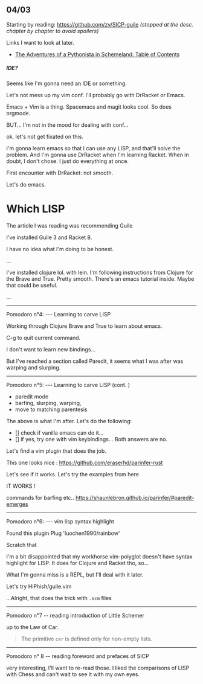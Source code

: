 04/03
---
Starting by reading: https://github.com/zv/SICP-guile
*(stopped at the desc. chapter by chapter to avoid spoilers)*

Links I want to look at later.
- [The Adventures of a Pythonista in Schemeland: Table of Contents](https://www.artima.com/weblogs/viewpost.jsp?thread=251474)

##### IDE?

Seems like I'm gonna need an IDE or something.

Let's not mess up my vim conf. I'll probably go with DrRacket or Emacs.

Emacs + Vim is a thing. Spacemacs and magit looks cool. So does orgmode.

BUT... I'm not in the mood for dealing with conf...

ok. let's not get fixated on this.

I'm gonna learn emacs so that I can use any LISP, and that'll solve the problem.
And I'm gonna use DrRacket when I'm learning Racket.
When in doubt, I don't chose. I just do everything at once.

First encounter with DrRacket: not smooth.

Let's do emacs.

# Which LISP

The article I was reading was recommending Guile

I've installed Guile 3 and Racket 8.

I have no idea what I'm doing to be honest.

...

I've installed clojure lol. with lein. I'm following instructions from Clojure for the Brave and True. Pretty smooth. There's an emacs tutorial inside. Maybe that could be useful.

...

---
Pomodoro n°4: --- Learning to carve LISP

Working through Clojure Brave and True to learn about emacs.

C-g to quit current command.

I don't want to learn new bindings...

But I've reached a section called Paredit, it seems what I was after was warping and slurping.

---
Pomodoro n°5: --- Learning to carve LISP (cont. )

- paredit mode
- barfing, slurping, warping,
- move to matching parentesis

The above is what I'm after. 
Let's do the following:
- [] check if vanilla emacs can do it...
- [] if yes, try one with vim keybindings...
Both answers are no. 

Let's find a vim plugin that does the job.

This one looks nice : https://github.com/eraserhd/parinfer-rust

Let's see if it works. 
Let's try the examples from here

IT WORKS !

commands for barfing etc.. https://shaunlebron.github.io/parinfer/#paredit-emerges

---
Pomodoro n°6: --- vim lisp syntax highlight

Found this plugin Plug 'luochen1990/rainbow'

Scratch that

I'm a bit disappointed that my workhorse vim-polyglot doesn't have syntax highlight for LISP.
It does for Clojure and Racket tho, so...

What I'm gonna miss is a REPL, but I'll deal with it later.

Let's try HiPhish/guile.vim

...Alright, that does the trick with `.scm` files

---
Pomodoro n°7 -- reading introduction of Little Schemer

up to the Law of Car.
> The primitive `car` is defined only for non-empty lists.

---
Pomodoro n° 8 -- reading foreword and prefaces of SICP

very interesting, I'll want to re-read those.
I liked the comparisons of LISP with Chess and can't wait to see it with my own eyes.



